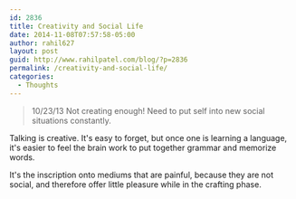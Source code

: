 ```yaml
---
id: 2836
title: Creativity and Social Life
date: 2014-11-08T07:57:58-05:00
author: rahil627
layout: post
guid: http://www.rahilpatel.com/blog/?p=2836
permalink: /creativity-and-social-life/
categories:
  - Thoughts
---
```

<blockquote>
10/23/13
Not creating enough! Need to put self into new social situations constantly.</blockquote>

Talking is creative. It's easy to forget, but once one is learning a language, it's easier to feel the brain work to put together grammar and memorize words.

It's the inscription onto mediums that are painful, because they are not social, and therefore offer little pleasure while in the crafting phase.